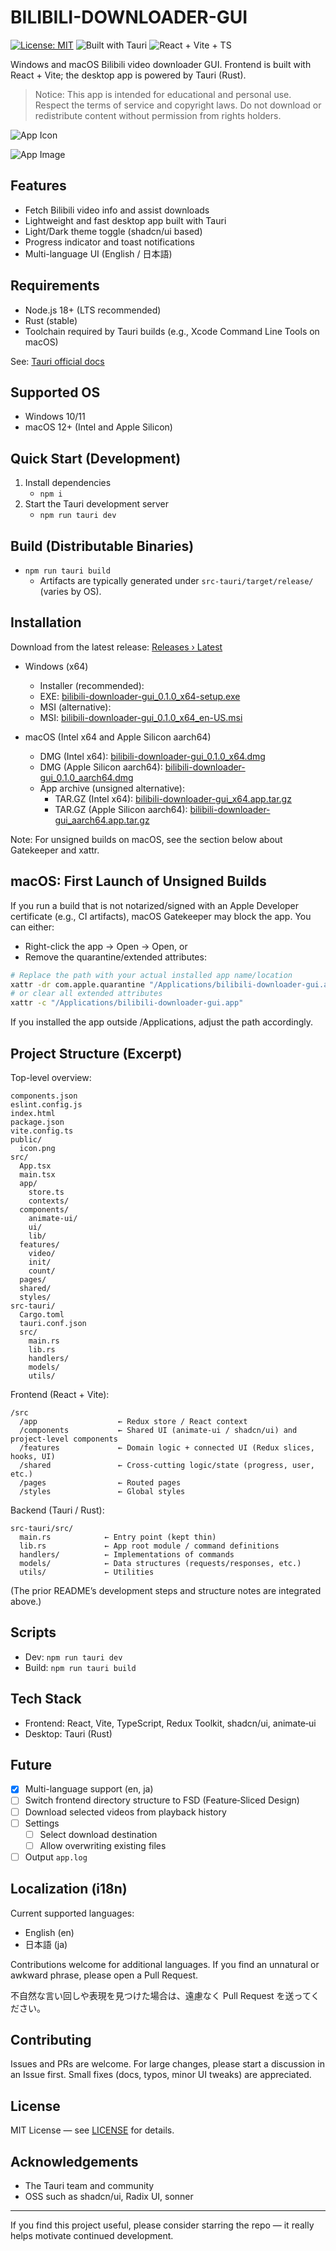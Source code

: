 # BILIBILI-DOWNLOADER-GUI

[![License: MIT](https://img.shields.io/badge/License-MIT-yellow.svg)](LICENSE)
![Built with Tauri](https://img.shields.io/badge/Built%20with-Tauri-24C8DB)
![React + Vite + TS](https://img.shields.io/badge/React%20%2B%20Vite-TypeScript-2ea44f)

Windows and macOS Bilibili video downloader GUI. Frontend is built with React + Vite; the desktop app is powered by Tauri (Rust).

> Notice: This app is intended for educational and personal use. Respect the terms of service and copyright laws. Do not download or redistribute content without permission from rights holders.

![App Icon](public/icon.png)

![App Image](public/app-image.png)

## Features

- Fetch Bilibili video info and assist downloads
- Lightweight and fast desktop app built with Tauri
- Light/Dark theme toggle (shadcn/ui based)
- Progress indicator and toast notifications
- Multi-language UI (English / 日本語)

## Requirements

- Node.js 18+ (LTS recommended)
- Rust (stable)
- Toolchain required by Tauri builds (e.g., Xcode Command Line Tools on macOS)

See: [Tauri official docs](https://tauri.app/)

## Supported OS

- Windows 10/11
- macOS 12+ (Intel and Apple Silicon)

## Quick Start (Development)

1. Install dependencies
   - `npm i`
2. Start the Tauri development server
   - `npm run tauri dev`

## Build (Distributable Binaries)

- `npm run tauri build`
  - Artifacts are typically generated under `src-tauri/target/release/` (varies by OS).

## Installation

Download from the latest release: [Releases › Latest](https://github.com/j4rviscmd/bilibili-downloader-gui/releases/latest)

- Windows (x64)
  - Installer (recommended):
  - EXE: [bilibili-downloader-gui_0.1.0_x64-setup.exe](https://github.com/j4rviscmd/bilibili-downloader-gui/releases/latest/download/bilibili-downloader-gui_0.1.0_x64-setup.exe)
  - MSI (alternative):
  - MSI: [bilibili-downloader-gui_0.1.0_x64_en-US.msi](https://github.com/j4rviscmd/bilibili-downloader-gui/releases/latest/download/bilibili-downloader-gui_0.1.0_x64_en-US.msi)

- macOS (Intel x64 and Apple Silicon aarch64)
  - DMG (Intel x64): [bilibili-downloader-gui_0.1.0_x64.dmg](https://github.com/j4rviscmd/bilibili-downloader-gui/releases/latest/download/bilibili-downloader-gui_0.1.0_x64.dmg)
  - DMG (Apple Silicon aarch64): [bilibili-downloader-gui_0.1.0_aarch64.dmg](https://github.com/j4rviscmd/bilibili-downloader-gui/releases/latest/download/bilibili-downloader-gui_0.1.0_aarch64.dmg)
  - App archive (unsigned alternative):
    - TAR.GZ (Intel x64): [bilibili-downloader-gui_x64.app.tar.gz](https://github.com/j4rviscmd/bilibili-downloader-gui/releases/latest/download/bilibili-downloader-gui_x64.app.tar.gz)
    - TAR.GZ (Apple Silicon aarch64): [bilibili-downloader-gui_aarch64.app.tar.gz](https://github.com/j4rviscmd/bilibili-downloader-gui/releases/latest/download/bilibili-downloader-gui_aarch64.app.tar.gz)

Note: For unsigned builds on macOS, see the section below about Gatekeeper and xattr.

## macOS: First Launch of Unsigned Builds

If you run a build that is not notarized/signed with an Apple Developer certificate (e.g., CI artifacts), macOS Gatekeeper may block the app. You can either:

- Right-click the app → Open → Open, or
- Remove the quarantine/extended attributes:

```bash
# Replace the path with your actual installed app name/location
xattr -dr com.apple.quarantine "/Applications/bilibili-downloader-gui.app"
# or clear all extended attributes
xattr -c "/Applications/bilibili-downloader-gui.app"
```

If you installed the app outside /Applications, adjust the path accordingly.

## Project Structure (Excerpt)

Top-level overview:

```plain text
components.json
eslint.config.js
index.html
package.json
vite.config.ts
public/
  icon.png
src/
  App.tsx
  main.tsx
  app/
    store.ts
    contexts/
  components/
    animate-ui/
    ui/
    lib/
  features/
    video/
    init/
    count/
  pages/
  shared/
  styles/
src-tauri/
  Cargo.toml
  tauri.conf.json
  src/
    main.rs
    lib.rs
    handlers/
    models/
    utils/
```

Frontend (React + Vite):

```plain text
/src
  /app                  ← Redux store / React context
  /components           ← Shared UI (animate‑ui / shadcn/ui) and project-level components
  /features             ← Domain logic + connected UI (Redux slices, hooks, UI)
  /shared               ← Cross-cutting logic/state (progress, user, etc.)
  /pages                ← Routed pages
  /styles               ← Global styles
```

Backend (Tauri / Rust):

```plain text
src-tauri/src/
  main.rs            ← Entry point (kept thin)
  lib.rs             ← App root module / command definitions
  handlers/          ← Implementations of commands
  models/            ← Data structures (requests/responses, etc.)
  utils/             ← Utilities
```

(The prior README’s development steps and structure notes are integrated above.)

## Scripts

- Dev: `npm run tauri dev`
- Build: `npm run tauri build`

## Tech Stack

- Frontend: React, Vite, TypeScript, Redux Toolkit, shadcn/ui, animate‑ui
- Desktop: Tauri (Rust)

## Future

- [x] Multi-language support (en, ja)
- [ ] Switch frontend directory structure to FSD (Feature‑Sliced Design)
- [ ] Download selected videos from playback history
- [ ] Settings
  - [ ] Select download destination
  - [ ] Allow overwriting existing files
- [ ] Output `app.log`

## Localization (i18n)

Current supported languages:

- English (en)
- 日本語 (ja)

Contributions welcome for additional languages. If you find an unnatural or awkward phrase, please open a Pull Request.

不自然な言い回しや表現を見つけた場合は、遠慮なく Pull Request を送ってください。

## Contributing

Issues and PRs are welcome. For large changes, please start a discussion in an Issue first. Small fixes (docs, typos, minor UI tweaks) are appreciated.

## License

MIT License — see [LICENSE](./LICENSE) for details.

## Acknowledgements

- The Tauri team and community
- OSS such as shadcn/ui, Radix UI, sonner

---

If you find this project useful, please consider starring the repo — it really helps motivate continued development.
